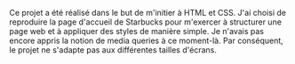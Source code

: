 Ce projet a été réalisé dans le but de m'initier à HTML et CSS. J'ai choisi de reproduire la page d'accueil de Starbucks pour m'exercer à structurer une page web et à appliquer des styles de manière simple.
Je n'avais pas encore appris la notion de media queries à ce moment-là. Par conséquent, le projet ne s'adapte pas aux différentes tailles d'écrans.
